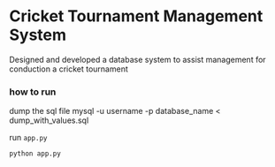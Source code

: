 # Cricket Tournament Management System

Designed and developed a database system to assist management for conduction a cricket tournament

### how to run
dump the sql file
mysql -u username -p database_name < dump_with_values.sql

run `app.py`
```
python app.py
```
